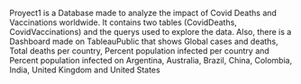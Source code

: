 Proyect1 is a Database made to analyze the impact of Covid Deaths and Vaccinations worldwide. 
It contains two tables (CovidDeaths, CovidVaccinations) and the querys used to explore the data.
Also, there is a Dashboard made on TableauPublic that shows Global cases and deaths, Total deaths per country, Percent population infected per country and Percent population infected on Argentina, Australia, Brazil, China, Colombia, India, United Kingdom and United States
